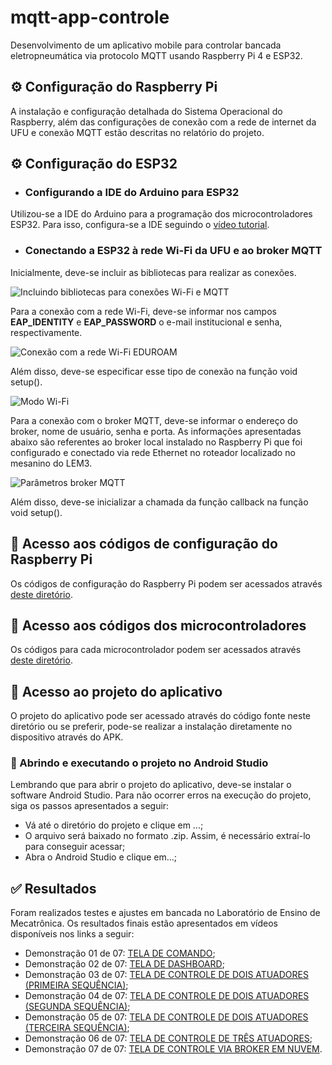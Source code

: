 # mqtt-app-controle
Desenvolvimento de um aplicativo mobile para controlar bancada eletropneumática via protocolo MQTT usando Raspberry Pi 4 e ESP32.

## ⚙️ Configuração do Raspberry Pi
A instalação e configuração detalhada do Sistema Operacional do Raspberry, além das configurações de conexão com a rede de internet da UFU e conexão MQTT estão descritas no relatório do projeto.

## ⚙️ Configuração do ESP32
- ### Configurando a IDE do Arduino para ESP32
Utilizou-se a IDE do Arduino para a programação dos microcontroladores ESP32. 
Para isso, configura-se a IDE seguindo o [vídeo tutorial](https://www.youtube.com/watch?v=ROkhP5oWRUU).

- ### Conectando a ESP32 à rede Wi-Fi da UFU e ao broker MQTT
Inicialmente, deve-se incluir as bibliotecas para realizar as conexões.

![Incluindo bibliotecas para conexões Wi-Fi e MQTT](https://github.com/MAPL-UFU/mqtt-app-controle/assets/73907821/f7da857d-bcb8-4a5a-95a0-6faa60595136)

Para a conexão com a rede Wi-Fi, deve-se informar nos campos **EAP_IDENTITY** e **EAP_PASSWORD** o e-mail institucional e senha, respectivamente.

![Conexão com a rede Wi-Fi EDUROAM](https://github.com/MAPL-UFU/mqtt-app-controle/assets/73907821/26c8c209-cff4-4741-9d72-54cc17907964)

Além disso, deve-se especificar esse tipo de conexão na função void setup().

![Modo Wi-Fi](https://github.com/MAPL-UFU/mqtt-app-controle/assets/73907821/e905ebf7-6603-48d4-8cca-37bd694703bb)

Para a conexão com o broker MQTT, deve-se informar o endereço do broker, nome de usuário, senha e porta. As informações apresentadas abaixo são referentes ao broker local instalado no Raspberry Pi que foi configurado e conectado via rede Ethernet no roteador localizado no mesanino do LEM3.

![Parâmetros broker MQTT](https://github.com/MAPL-UFU/mqtt-app-controle/assets/73907821/d0319dd3-dd63-4e95-a009-d52a6f5f0b88)

Além disso, deve-se inicializar a chamada da função callback na função void setup().

## 📁 Acesso aos códigos de configuração do Raspberry Pi
Os códigos de configuração do Raspberry Pi podem ser acessados através [deste diretório](https://github.com/MAPL-UFU/mqtt-app-controle/tree/main/C%C3%93DIGOS%20RASPBERRY).

## 📁 Acesso aos códigos dos microcontroladores
Os códigos para cada microcontrolador podem ser acessados através [deste diretório](https://github.com/MAPL-UFU/mqtt-app-controle/tree/main/C%C3%93DIGOS%20ESP32).

## 📁 Acesso ao projeto do aplicativo
O projeto do aplicativo pode ser acessado através do código fonte neste diretório ou se preferir, pode-se realizar a instalação diretamente no dispositivo através do APK.

### 📲 Abrindo e executando o projeto no Android Studio
Lembrando que para abrir o projeto do aplicativo, deve-se instalar o software Android Studio.
Para não ocorrer erros na execução do projeto, siga os passos apresentados a seguir:
- Vá até o diretório do projeto e clique em ...;
- O arquivo será baixado no formato .zip. Assim, é necessário extraí-lo para conseguir acessar;
- Abra o Android Studio e clique em...;

## ✅ Resultados
Foram realizados testes e ajustes em bancada no Laboratório de Ensino de Mecatrônica.
Os resultados finais estão apresentados em vídeos disponíveis nos links a seguir:

- Demonstração 01 de 07: [TELA DE COMANDO](https://youtu.be/MyiuIrd5wE8);
- Demonstração 02 de 07: [TELA DE DASHBOARD](https://youtu.be/5tTWuPnENv8);
- Demonstração 03 de 07: [TELA DE CONTROLE DE DOIS ATUADORES (PRIMEIRA SEQUÊNCIA)](https://youtu.be/RBTWL6hKgfo);
- Demonstração 04 de 07: [TELA DE CONTROLE DE DOIS ATUADORES (SEGUNDA SEQUÊNCIA)](https://youtu.be/ZZiYtdUzc9o);
- Demonstração 05 de 07: [TELA DE CONTROLE DE DOIS ATUADORES (TERCEIRA SEQUÊNCIA)](https://youtu.be/LQ93bLfJFuQ);
- Demonstração 06 de 07: [TELA DE CONTROLE DE TRÊS ATUADORES](https://youtu.be/s2FILRrS43g);
- Demonstração 07 de 07: [TELA DE CONTROLE VIA BROKER EM NUVEM](https://youtu.be/ezOWhJ70hYo).
